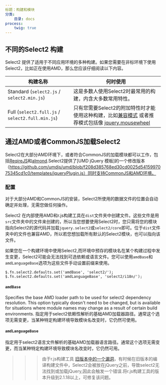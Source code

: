 ```yaml
---
标题：构建和模块
分类:
    目录: docs
process:
    twig: true
---
```


## 不同的Select2 构建

Select2 提供了适用于不同应用环境的多种构建。如果您需要在非标环境下使用Select2，比如正在使用AMD，那么您应该仔细阅读以下内容。

<table class="table table-bordered table-striped">
  <thead>
    <tr>
      <th>构建名称</th>
      <th>何时使用</th>
    </tr>
  </thead>
  <tbody>
    <tr id="builds-standard">
      <td>
        Standard (<code>select2.js</code> / <code>select2.min.js</code>)
      </td>
      <td>
        这是多数人使用Select2时最常用的构建，内含大多数常用特性。
      </td>
    </tr>
    <tr id="builds-full">
      <td>
        Full (<code>select2.full.js</code> / <code>select2.full.min.js</code>)
      </td>
      <td>
        只有您需要Select2的附加特性时才能使用这种构建，比如<a href="{{base_url_absolute}}/upgrading/migrating-from-35">兼容模式</a> 或者推荐模式包括像 <a href="https://github.com/jquery/jquery-mousewheel">jquery.mousewheel</a>
      </td>
    </tr>
  </tbody>
</table>

## 通过AMD或者CommonJS加载Select2

Select2在大部分AMD环境下，或者符合CommonJS的加载模块都可以工作，包括[ReqireJS](http://requirejs.org)和[almond](http://github.com/jrburke/almond).Select2提供了[UMD jQuery 模板]的一个修改版本（https://github.com/umdjs/umd/blob/f208d385768ed30cd0025d5415997075345cd1c0/templates/jqueryPlugin.js）同时支持CommonJS和AMD环境。

### 配置

对于大部分AMD和CommonJS的安装，Select2所使用的数据文件的位置会自动确定并处理，无需您做任何操作。

Select2 在内部使用AMD和r.js构建工具在`dist`文件夹中创建文件。这些文件是用`src`文件夹中的文件来创建的，所以当您想要使用Select2时，您只需将您的模块指向Select2的源代码并加载`jquery.select2`或`select2/core`即可。位于`dist`文件夹中的文件也兼容AMD，所以若您想加载所有默认的Select2模块，也可以指向该文件。

如果您在一个构建环境中使用Select2,而环境中预存的模块名在某个构建过程中发生变更，Select2可能会无法找到可选依赖或语言文件。您可以使用`amdBase`和`amdLanguageBase`选项为这些文件手动设置前缀来使用。

```
$.fn.select2.defaults.set('amdBase', 'select2/');
$.fn.select2.defaults.set('amdLanguageBase', 'select2/i18n/');
```

#### `amdBase`

Specifies the base AMD loader path to be used for select2 dependency resolution. This option typically doesn't need to be changed, but is available for situations where module names may change as a result of certain build environments. 
指定用于select2依赖性解析的基础AMD加载器路径。通常这个选项无需变更，当某种特定构建环境导致模块名改变时，它仍然可使用。

#### `amdLanguageBase` 

指定用于select2语言文件解析的基础AMD加载器语言路径。通常这个选项无需变更，而当某种特定构建环境导致模块名改变时，它仍然可用。

>>> 由于r.js构建工具 [旧版本中的一个漏洞](https://github.com/jrburke/requirejs/issues/1342)，有时候在旧版本的编译构建文件中，Select2会被放在jQuery之前，导致select2无法找到或加载jQuery,因此会触发一个错误.将r.js构建工具的版本升级到2.1.18以上，可修复该问题。
